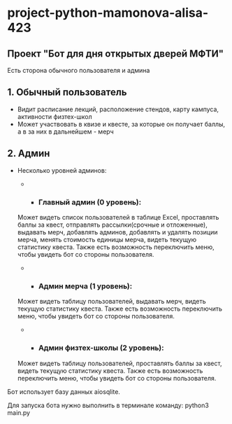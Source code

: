 # project-python-mamonova-alisa-423

## Проект "Бот для дня открытых дверей МФТИ"

Есть сторона обычного пользователя и админа

## 1. Обычный пользователь
  - Видит расписание лекций, расположение стендов, карту кампуса, активности физтех-школ
  - Может участвовать в квизе и квесте, за которые он получает баллы, а в за них в дальнейшем - мерч

## 2. Админ
- Несколько уровней админов: 
  - - ### Главный админ (0 уровень): 
  Может видеть список пользователей в таблице Excel, проставлять баллы за квест, отправлять рассылки(срочные и отложенные), выдавать мерч, добавлять админов, добавлять и удалять позиции мерча, менять стоимость единицы мерча, видеть текущую статистику квеста. Также есть возможность переключить меню, чтобы увидеть бот со стороны пользователя.

  - - ### Админ мерча (1 уровень):
  Может видеть таблицу пользователей, выдавать мерч, видеть текущую статистику квеста. Также есть возможность переключить меню, чтобы увидеть бот со стороны пользователя.

  - - ### Админ физтех-школы (2 уровень): 
  Может видеть таблицу пользователей, проставлять баллы за квест, видеть текущую статистику квеста. Также есть возможность переключить меню, чтобы увидеть бот со стороны пользователя.

Бот использует базу данных aiosqlite.

Для запуска бота нужно выполнить в терминале команду: python3 main.py